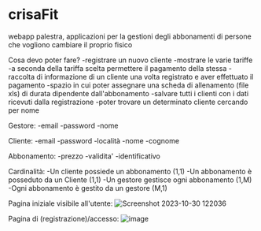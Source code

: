 # crisaFit

webapp palestra, applicazioni per la gestioni degli abbonamenti di persone che vogliono cambiare il proprio fisico

Cosa devo poter fare?
-registrare un nuovo cliente
-mostrare le varie tariffe
-a seconda della tariffa scelta permettere il pagamento della stessa 
-raccolta di informazione di un cliente una volta registrato e aver effettuato il pagamento
-spazio in cui poter assegnare una scheda di allenamento (file xls) di durata dipendente dall'abbonamento
-salvare tutti i clienti con i dati ricevuti dalla registrazione
-poter trovare un determinato cliente cercando per nome


Gestore:
-email
-password
-nome

Cliente:
-email
-password
-località
-nome
-cognome

Abbonamento:
-prezzo
-validita'
-identificativo

Cardinalità:
-Un cliente possiede un abbonamento (1,1)
-Un abbonamento è posseduto da un Cliente (1,1)
-Un gestore gestisce ogni abbonamento (1,M)
-Ogni abbonamento è gestito da un gestore (M,1)


Pagina iniziale visibile all'utente:
![Screenshot 2023-10-30 122036](https://github.com/CrisafulliPasquale/crisaFit/assets/101709329/87fe733e-bb34-4e1e-a138-21079b3c506d)

Pagina di (registrazione)/accesso:
![image](https://github.com/CrisafulliPasquale/crisaFit/assets/101709329/e63e546a-4aa9-41ca-be1a-6b5e94440f81)











